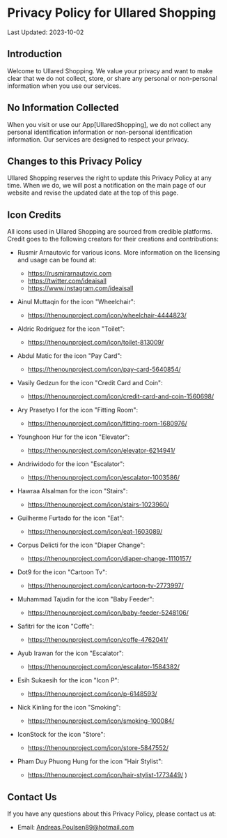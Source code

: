 # Privacy Policy for Ullared Shopping

Last Updated: 2023-10-02

## Introduction

Welcome to Ullared Shopping. We value your privacy and want to make clear that we do not collect, store, or share any personal or non-personal information when you use our services.

## No Information Collected

When you visit or use our App[UllaredShopping], we do not collect any personal identification information or non-personal identification information. Our services are designed to respect your privacy.

## Changes to this Privacy Policy

Ullared Shopping reserves the right to update this Privacy Policy at any time. When we do, we will post a notification on the main page of our website and revise the updated date at the top of this page.

## Icon Credits

All icons used in Ullared Shopping are sourced from credible platforms. Credit goes to the following creators for their creations and contributions:

- Rusmir Arnautovic for various icons. More information on the licensing and usage can be found at:
    - https://rusmirarnautovic.com
    - https://twitter.com/ideaisall
    - https://www.instagram.com/ideaisall

- Ainul Muttaqin for the icon "Wheelchair":
    - https://thenounproject.com/icon/wheelchair-4444823/

- Aldric Rodríguez for the icon "Toilet":
    - https://thenounproject.com/icon/toilet-813009/

- Abdul Matic for the icon "Pay Card":
    - https://thenounproject.com/icon/pay-card-5640854/

- Vasily Gedzun for the icon "Credit Card and Coin":
    - https://thenounproject.com/icon/credit-card-and-coin-1560698/

- Ary Prasetyo I for the icon "Fitting Room":
    - https://thenounproject.com/icon/fitting-room-1680976/

- Younghoon Hur for the icon "Elevator":
    - https://thenounproject.com/icon/elevator-6214941/

- Andriwidodo for the icon "Escalator":
    - https://thenounproject.com/icon/escalator-1003586/

- Hawraa Alsalman for the icon "Stairs":
    - https://thenounproject.com/icon/stairs-1023960/

- Guilherme Furtado for the icon "Eat":
    - https://thenounproject.com/icon/eat-1603089/

- Corpus Delicti for the icon "Diaper Change":
    - https://thenounproject.com/icon/diaper-change-1110157/
    
- Dot9 for the icon "Cartoon Tv":
    - https://thenounproject.com/icon/cartoon-tv-2773997/

- Muhammad Tajudin for the icon "Baby Feeder":
    - https://thenounproject.com/icon/baby-feeder-5248106/

- Safitri for the icon "Coffe":
    - https://thenounproject.com/icon/coffe-4762041/

- Ayub Irawan for the icon "Escalator":
    - https://thenounproject.com/icon/escalator-1584382/

- Esih Sukaesih for the icon "Icon P":
    - https://thenounproject.com/icon/p-6148593/

- Nick Kinling for the icon "Smoking":
    - https://thenounproject.com/icon/smoking-100084/

- IconStock for the icon "Store":
    - https://thenounproject.com/icon/store-5847552/

- Pham Duy Phuong Hung for the icon "Hair Stylist":
    - https://thenounproject.com/icon/hair-stylist-1773449/
)


## Contact Us

If you have any questions about this Privacy Policy, please contact us at:

- Email: Andreas.Poulsen89@hotmail.com
